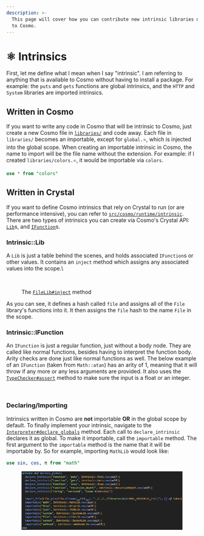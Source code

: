 ```yaml
---
description: >-
  This page will cover how you can contribute new intrinsic libraries or globals
  to Cosmo.
---
```


# ⚛ Intrinsics

First, let me define what I mean when I say "intrinsic". I am referring to anything that is available to Cosmo without having to install a package. For example: the `puts` and `gets` functions are global intrinsics, and the `HTTP` and `System` libraries are imported intrinsics.

## Written in Cosmo

If you want to write any code in Cosmo that will be intrinsic to Cosmo, just create a new Cosmo file in [`libraries/`](https://github.com/cosmo-lang/cosmo/tree/master/libraries) and code away. Each file in `libraries/` becomes an importable, except for `global.⭐`, which is injected into the global scope. When creating an importable intrinsic in Cosmo, the name to import will be the file name without the extension. For example: if I created `libraries/colors.⭐`, it would be importable via `colors`.

```sql
use * from "colors"
```

## Written in Crystal

If you want to define Cosmo intrinsics that rely on Crystal to run (or are performance intensive), you can refer to [`src/cosmo/runtime/intrinsic`](https://github.com/cosmo-lang/cosmo/tree/master/src/cosmo/runtime/intrinsic). There are two types of intrinsics you can create via Cosmo's Crystal API: [`Lib`](https://cosmo-lang.github.io/cosmo/Cosmo/Intrinsic/Lib.html)s, and [`IFunction`](https://cosmo-lang.github.io/cosmo/Cosmo/Intrinsic/IFunction.html)s.

### Intrinsic::Lib

A `Lib` is just a table behind the scenes, and holds associated `IFunction`s or other values. It contains an `inject` method which assigns any associated values into the scope.\


<figure><img src="https://user-images.githubusercontent.com/49625808/245357242-9b5eda88-c93f-49bc-9d84-31bee4527241.png" alt=""><figcaption><p>The <a href="https://github.com/cosmo-lang/cosmo/blob/master/src/cosmo/runtime/intrinsic/lib/file.cr"><code>FileLib#inject</code></a> method</p></figcaption></figure>

As you can see, it defines a hash called `file` and assigns all of the `File` library's functions into it. It then assigns the `file` hash to the name `File` in the scope.

### Intrinsic::IFunction

An `IFunction` is just a regular function, just without a body node. They are called like normal functions, besides having to interpret the function body. Arity checks are done just like normal functions as well. The below example of an `IFunction` (taken from `Math::atan`) has an arity of 1, meaning that it will throw if any more or any less arguments are provided. It also uses the [`TypeChecker#assert`](https://cosmo-lang.github.io/cosmo/Cosmo/TypeChecker.html#assert%28typedef%3AString%2Cvalue%3AValueType%2Ctoken%3AToken%29%3ANil-instance-method) method to make sure the input is a float or an integer.&#x20;

<figure><img src="https://user-images.githubusercontent.com/49625808/245358559-c8a18f65-8eb2-4658-ad15-847ce6e82417.png" alt=""><figcaption></figcaption></figure>

### Declaring/Importing

Intrinsics written in Cosmo are **not** importable **OR** in the global scope by default. To finally implement your intrinsic, navigate to the [`Interpreter#declare_globals`](https://github.com/cosmo-lang/cosmo/blob/c87d84797940a6ff3a956657a6fed04ab49d203d/src/cosmo/runtime/interpreter.cr#L43) method. Each call to `declare_intrinsic` declares it as global. To make it importable, call the `importable` method. The first argument to the `importable` method is the name that it will be importable by. So for example, importing `MathLib` would look like:

```sql
use sin, cos, π from "math"
```

<figure><img src="../.gitbook/assets/image (4).png" alt=""><figcaption></figcaption></figure>

